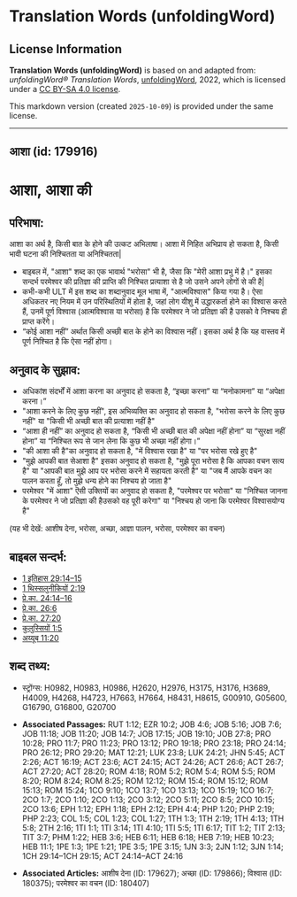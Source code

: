# Translation Words (unfoldingWord)

## License Information

**Translation Words (unfoldingWord)** is based on and adapted from: _unfoldingWord® Translation Words_, [unfoldingWord](https://unfoldingword.org/utw), 2022, which is licensed under a [CC BY-SA 4.0 license](https://creativecommons.org/licenses/by-sa/4.0/legalcode.en).

This markdown version (created `2025-10-09`) is provided under the same license.



--------------------------------

## आशा (id: 179916)

आशा, आशा की
===========

परिभाषा:
--------

आशा का अर्थ है, किसी बात के होने की उत्कट अभिलाषा। आशा में निहित अभिप्राय हो सकता है, किसी भावी घटना की निश्चितता या अनिश्चितता\|

* बाइबल में, "आशा" शब्द का एक भावार्थ "भरोसा" भी है, जैसा कि "मेरी आशा प्रभु में है।" इसका सन्दर्भ परमेश्वर की प्रतिज्ञा की प्राप्ति की निश्चित प्रत्याशा से है जो उसने अपने लोगों से की है\|
* कभी\-कभी ULT में इस शब्द का शब्दानुवाद मूल भाषा में, "आत्मविश्वास" किया गया है। ऐसा अधिकतर नए नियम में उन परिस्थितियों में होता है, जहां लोग यीशु में उद्धारकर्ता होने का विश्वास करते हैं, उनमें पूर्ण विश्वास (आत्मविश्वास या भरोसा) है कि परमेश्वर ने जो प्रतिज्ञा की है उसको वे निश्चय ही प्राप्त करेंगे।
* “कोई आशा नहीं” अर्थात किसी अच्छी बात के होने का विश्वास नहीं। इसका अर्थ है कि यह वास्तव में पूर्ण निश्चित है कि ऐसा नहीं होगा।

अनुवाद के सुझाव:
----------------

* अधिकांश संदर्भों में आशा करना का अनुवाद हो सकता है, “इच्छा करना” या “मनोकामना” या “अपेक्षा करना।”
* "आशा करने के लिए कुछ नहीं", इस अभिव्यक्ति का अनुवाद हो सकता है, "भरोसा करने के लिए कुछ नहीं" या "किसी भी अच्छी बात की प्रत्याशा नहीं है"
* “आशा ही नहीं” का अनुवाद हो सकता है, “किसी भी अच्छी बात की अपेक्षा नहीं होना” या “सुरक्षा नहीं होना” या “निश्चित रूप से जान लेना कि कुछ भी अच्छा नहीं होगा।”
* "की आशा की है"का अनुवाद हो सकता है, "में विश्वास रखा है" या "पर भरोसा रखे हुए है"
* "मुझे आपकी बात सेआशा है" इसका अनुवाद हो सकता है, "मुझे पूरा भरोसा है कि आपका वचन सत्य है" या "आपकी बात मुझे आप पर भरोसा करने में सहायता करती है" या "जब मैं आपके वचन का पालन करता हूँ, तो मुझे धन्य होने का निश्चय हो जाता है"
* परमेश्वर "में आशा" ऎसी उक्तियों का अनुवाद हो सकता है, "परमेश्वर पर भरोसा" या "निश्चित जानना के परमेश्वर ने जो प्रतिज्ञा की हैउसको वह पूरी करेगा" या "निश्चय हो जाना कि परमेश्वर विश्वासयोग्य है"

(यह भी देखें: आशीष देना, भरोसा, अच्छा, आज्ञा पालन, भरोसा, परमेश्वर का वचन)

बाइबल सन्दर्भ:
--------------

* [1 इतिहास 29:14–15](https://ref.ly/1Chr0:0)
* [1 थिस्सलुनीकियों 2:19](https://ref.ly/1Thess0:0)
* [प्रे.का. 24:14–16](https://ref.ly/Acts24:14-Acts24:16)
* [प्रे.का. 26:6](https://ref.ly/Acts26:6)
* [प्रे.का. 27:20](https://ref.ly/Acts27:20)
* [कुलुस्सियों 1:5](https://ref.ly/Col1:5)
* [अय्यूब 11:20](https://ref.ly/Job11:20)

शब्द तथ्य:
----------

* स्ट्रोंग्स: H0982, H0983, H0986, H2620, H2976, H3175, H3176, H3689, H4009, H4268, H4723, H7663, H7664, H8431, H8615, G00910, G05600, G16790, G16800, G20700

* **Associated Passages:** RUT 1:12; EZR 10:2; JOB 4:6; JOB 5:16; JOB 7:6; JOB 11:18; JOB 11:20; JOB 14:7; JOB 17:15; JOB 19:10; JOB 27:8; PRO 10:28; PRO 11:7; PRO 11:23; PRO 13:12; PRO 19:18; PRO 23:18; PRO 24:14; PRO 26:12; PRO 29:20; MAT 12:21; LUK 23:8; LUK 24:21; JHN 5:45; ACT 2:26; ACT 16:19; ACT 23:6; ACT 24:15; ACT 24:26; ACT 26:6; ACT 26:7; ACT 27:20; ACT 28:20; ROM 4:18; ROM 5:2; ROM 5:4; ROM 5:5; ROM 8:20; ROM 8:24; ROM 8:25; ROM 12:12; ROM 15:4; ROM 15:12; ROM 15:13; ROM 15:24; 1CO 9:10; 1CO 13:7; 1CO 13:13; 1CO 15:19; 1CO 16:7; 2CO 1:7; 2CO 1:10; 2CO 1:13; 2CO 3:12; 2CO 5:11; 2CO 8:5; 2CO 10:15; 2CO 13:6; EPH 1:12; EPH 1:18; EPH 2:12; EPH 4:4; PHP 1:20; PHP 2:19; PHP 2:23; COL 1:5; COL 1:23; COL 1:27; 1TH 1:3; 1TH 2:19; 1TH 4:13; 1TH 5:8; 2TH 2:16; 1TI 1:1; 1TI 3:14; 1TI 4:10; 1TI 5:5; 1TI 6:17; TIT 1:2; TIT 2:13; TIT 3:7; PHM 1:22; HEB 3:6; HEB 6:11; HEB 6:18; HEB 7:19; HEB 10:23; HEB 11:1; 1PE 1:3; 1PE 1:21; 1PE 3:5; 1PE 3:15; 1JN 3:3; 2JN 1:12; 3JN 1:14; 1CH 29:14–1CH 29:15; ACT 24:14–ACT 24:16
* **Associated Articles:** आशीष देना (ID: 179627); अच्छा (ID: 179866); विश्वास (ID: 180375); परमेश्‍वर का वचन (ID: 180407)

